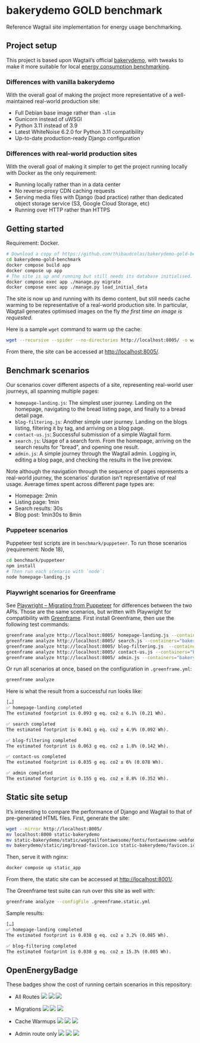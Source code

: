 # bakerydemo GOLD benchmark

Reference Wagtail site implementation for energy usage benchmarking.

## Project setup

This project is based upon Wagtail’s official [bakerydemo](https://github.com/wagtail/bakerydemo), with tweaks to make it more suitable for local [energy consumption benchmarking](https://github.com/wagtail/wagtail/discussions/8843).

### Differences with vanilla bakerydemo

With the overall goal of making the project more representative of a well-maintained real-world production site:

- Full Debian base image rather than `-slim`
- Gunicorn instead of uWSGI
- Python 3.11 instead of 3.9
- Latest WhiteNoise 6.2.0 for Python 3.11 compatibility
- Up-to-date production-ready Django configuration

### Differences with real-world production sites

With the overall goal of making it simpler to get the project running locally with Docker as the only requirement:

- Running locally rather than in a data center
- No reverse-proxy CDN caching requests
- Serving media files with Django (bad practice) rather than dedicated object storage service (S3, Google Cloud Storage, etc)
- Running over HTTP rather than HTTPS

## Getting started

Requirement: Docker.

```bash
# Download a copy of https://github.com/thibaudcolas/bakerydemo-gold-benchmark.
cd bakerydemo-gold-benchmark
docker compose build app
docker compose up app
# The site is up and running but still needs its database initialised.
docker compose exec app ./manage.py migrate
docker compose exec app ./manage.py load_initial_data
```

The site is now up and running with its demo content, but still needs cache warming to be representative of a real-world production site. In particular, Wagtail generates optimised images on the fly _the first time an image is requested_.

Here is a sample `wget` command to warm up the cache:

```bash
wget --recursive --spider --no-directories http://localhost:8005/ -o warmup.log
```

From there, the site can be accessed at <http://localhost:8005/>.

## Benchmark scenarios

Our scenarios cover different aspects of a site, representing real-world user journeys, all spanning multiple pages:

- `homepage-landing.js`: The simplest user journey. Landing on the homepage, navigating to the bread listing page, and finally to a bread detail page.
- `blog-filtering.js`: Another simple user journey. Landing on the blogs listing, filtering it by tag, and arriving on a blog page.
- `contact-us.js`: Successful submission of a simple Wagtail form.
- `search.js`: Usage of a search form. From the homepage, arriving on the search results for "bread", and opening one result.
- `admin.js`: A simple journey through the Wagtail admin. Logging in, editing a blog page, and checking the results in the live preview.

Note although the navigation through the sequence of pages represents a real-world journey, the scenarios’ duration isn’t representative of real usage. Average times spent across different page types are:

- Homepage: 2min
- Listing page: 1min
- Search results: 30s
- Blog post: 1min30s to 8min

### Puppeteer scenarios

Puppeteer test scripts are in `benchmark/puppeteer`. To run those scenarios (requirement: Node 18),

```bash
cd benchmark/puppeteer
npm install
# Then run each scenario with `node`:
node homepage-landing.js
```

### Playwright scenarios for Greenframe

See [Playwright – Migrating from Puppeteer](https://playwright.dev/docs/puppeteer) for differences between the two APIs. Those are the same scenarios, but written with Playwright for compatibility with [Greenframe](https://github.com/marmelab/greenframe-cli). First install Greenframe, then use the following test commands:

```bash
greenframe analyze http://localhost:8005/ homepage-landing.js --containers="bakerydemo-gold-benchmark-app-1" --databaseContainers="bakerydemo-gold-benchmark-db-1,bakerydemo-gold-benchmark-redis-1"
greenframe analyze http://localhost:8005/ search.js --containers="bakerydemo-gold-benchmark-app-1" --databaseContainers="bakerydemo-gold-benchmark-db-1,bakerydemo-gold-benchmark-redis-1"
greenframe analyze http://localhost:8005/ blog-filtering.js  --containers="bakerydemo-gold-benchmark-app-1" --databaseContainers="bakerydemo-gold-benchmark-db-1,bakerydemo-gold-benchmark-redis-1"
greenframe analyze http://localhost:8005/ contact-us.js --containers="bakerydemo-gold-benchmark-app-1" --databaseContainers="bakerydemo-gold-benchmark-db-1,bakerydemo-gold-benchmark-redis-1"
greenframe analyze http://localhost:8005/ admin.js --containers="bakerydemo-gold-benchmark-app-1" --databaseContainers="bakerydemo-gold-benchmark-db-1,bakerydemo-gold-benchmark-redis-1"0.
```

Or run all scenarios at once, based on the configuration in `.greenframe.yml`:

```bash
greenframe analyze
```

Here is what the result from a successful run looks like:

```txt
[…]
✅ homepage-landing completed
The estimated footprint is 0.093 g eq. co2 ± 6.1% (0.21 Wh).

✅ search completed
The estimated footprint is 0.041 g eq. co2 ± 4.9% (0.092 Wh).

✅ blog-filtering completed
The estimated footprint is 0.063 g eq. co2 ± 1.8% (0.142 Wh).

✅ contact-us completed
The estimated footprint is 0.035 g eq. co2 ± 6% (0.078 Wh).

✅ admin completed
The estimated footprint is 0.155 g eq. co2 ± 8.8% (0.352 Wh).
```

## Static site setup

It’s interesting to compare the performance of Django and Wagtail to that of pre-generated HTML files. First, generate the site:

```bash
wget --mirror http://localhost:8005/
mv localhost:8000 static-bakerydemo
mv static-bakerydemo/static/wagtailfontawesome/fonts/fontawesome-webfont.woff2\?v=4.7.0 static-bakerydemo/static/wagtailfontawesome/fonts/fontawesome-webfont.woff2
mv bakerydemo/static/img/bread-favicon.ico static-bakerydemo/favicon.ico
```

Then, serve it with nginx:

```bash
docker compose up static_app
```

From there, the static site can be accessed at <http://localhost:8001/>.

The Greenframe test suite can run over this site as well with:

```bash
greenframe analyze --configFile .greenframe.static.yml
```

Sample results:

```txt
[…]
✅ homepage-landing completed
The estimated footprint is 0.038 g eq. co2 ± 3.2% (0.085 Wh).

✅ blog-filtering completed
The estimated footprint is 0.038 g eq. co2 ± 15.3% (0.085 Wh).
```

## OpenEnergyBadge

These badges show the cost of running certain scenarios in this repository:

- All Routes
<a href="https://metrics.green-coding.berlin/stats.html?id=37e0ca9c-b38e-4833-8316-59802d8ef1da"><img src="https://api.green-coding.berlin/v1/badge/single/37e0ca9c-b38e-4833-8316-59802d8ef1da?metric=ml-estimated"></a>
<a href="https://metrics.green-coding.berlin/stats.html?id=37e0ca9c-b38e-4833-8316-59802d8ef1da"><img src="https://api.green-coding.berlin/v1/badge/single/37e0ca9c-b38e-4833-8316-59802d8ef1da?metric=RAPL"></a>
<a href="https://metrics.green-coding.berlin/stats.html?id=37e0ca9c-b38e-4833-8316-59802d8ef1da"><img src="https://api.green-coding.berlin/v1/badge/single/37e0ca9c-b38e-4833-8316-59802d8ef1da?metric=DC"></a>

- Migrations
<a href="https://metrics.green-coding.berlin/stats.html?id=dfb58eb7-7100-4ec6-80ee-7653e1329190"><img src="https://api.green-coding.berlin/v1/badge/single/dfb58eb7-7100-4ec6-80ee-7653e1329190?metric=ml-estimated"></a>
<a href="https://metrics.green-coding.berlin/stats.html?id=dfb58eb7-7100-4ec6-80ee-7653e1329190"><img src="https://api.green-coding.berlin/v1/badge/single/dfb58eb7-7100-4ec6-80ee-7653e1329190?metric=RAPL"></a>
<a href="https://metrics.green-coding.berlin/stats.html?id=dfb58eb7-7100-4ec6-80ee-7653e1329190"><img src="https://api.green-coding.berlin/v1/badge/single/dfb58eb7-7100-4ec6-80ee-7653e1329190?metric=DC"></a>

- Cache Warmups
<a href="https://metrics.green-coding.berlin/stats.html?id=2821c396-98f0-4210-8aad-a9fc5a37f01e"><img src="https://api.green-coding.berlin/v1/badge/single/2821c396-98f0-4210-8aad-a9fc5a37f01e?metric=ml-estimated"></a>
<a href="https://metrics.green-coding.berlin/stats.html?id=2821c396-98f0-4210-8aad-a9fc5a37f01e"><img src="https://api.green-coding.berlin/v1/badge/single/2821c396-98f0-4210-8aad-a9fc5a37f01e?metric=RAPL"></a>
<a href="https://metrics.green-coding.berlin/stats.html?id=2821c396-98f0-4210-8aad-a9fc5a37f01e"><img src="https://api.green-coding.berlin/v1/badge/single/2821c396-98f0-4210-8aad-a9fc5a37f01e?metric=DC"></a>

- Admin route only
<a href="https://metrics.green-coding.berlin/stats.html?id=ac6b2e5e-7b02-4002-a864-2a5b9e5bc3de"><img src="https://api.green-coding.berlin/v1/badge/single/ac6b2e5e-7b02-4002-a864-2a5b9e5bc3de?metric=ml-estimated"></a>
<a href="https://metrics.green-coding.berlin/stats.html?id=ac6b2e5e-7b02-4002-a864-2a5b9e5bc3de"><img src="https://api.green-coding.berlin/v1/badge/single/ac6b2e5e-7b02-4002-a864-2a5b9e5bc3de?metric=RAPL"></a>
<a href="https://metrics.green-coding.berlin/stats.html?id=ac6b2e5e-7b02-4002-a864-2a5b9e5bc3de"><img src="https://api.green-coding.berlin/v1/badge/single/ac6b2e5e-7b02-4002-a864-2a5b9e5bc3de?metric=DC"></a>
